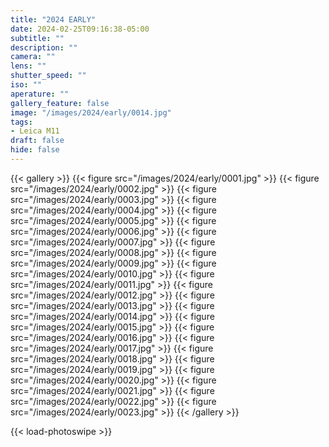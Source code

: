 ```yaml
---
title: "2024 EARLY"
date: 2024-02-25T09:16:38-05:00
subtitle: ""
description: ""
camera: ""
lens: ""
shutter_speed: ""
iso: ""
aperature: ""
gallery_feature: false
image: "/images/2024/early/0014.jpg"
tags:
- Leica M11
draft: false
hide: false
---
```


{{< gallery >}}
    {{< figure src="/images/2024/early/0001.jpg" >}}
    {{< figure src="/images/2024/early/0002.jpg" >}}
    {{< figure src="/images/2024/early/0003.jpg" >}}
    {{< figure src="/images/2024/early/0004.jpg" >}}
    {{< figure src="/images/2024/early/0005.jpg" >}}
    {{< figure src="/images/2024/early/0006.jpg" >}}
    {{< figure src="/images/2024/early/0007.jpg" >}}
    {{< figure src="/images/2024/early/0008.jpg" >}}
    {{< figure src="/images/2024/early/0009.jpg" >}}
    {{< figure src="/images/2024/early/0010.jpg" >}}
    {{< figure src="/images/2024/early/0011.jpg" >}}
    {{< figure src="/images/2024/early/0012.jpg" >}}
    {{< figure src="/images/2024/early/0013.jpg" >}}
    {{< figure src="/images/2024/early/0014.jpg" >}}
    {{< figure src="/images/2024/early/0015.jpg" >}}
    {{< figure src="/images/2024/early/0016.jpg" >}}
    {{< figure src="/images/2024/early/0017.jpg" >}}
    {{< figure src="/images/2024/early/0018.jpg" >}}
    {{< figure src="/images/2024/early/0019.jpg" >}}
    {{< figure src="/images/2024/early/0020.jpg" >}}
    {{< figure src="/images/2024/early/0021.jpg" >}}
    {{< figure src="/images/2024/early/0022.jpg" >}}
    {{< figure src="/images/2024/early/0023.jpg" >}}
{{< /gallery >}}

{{< load-photoswipe >}}
